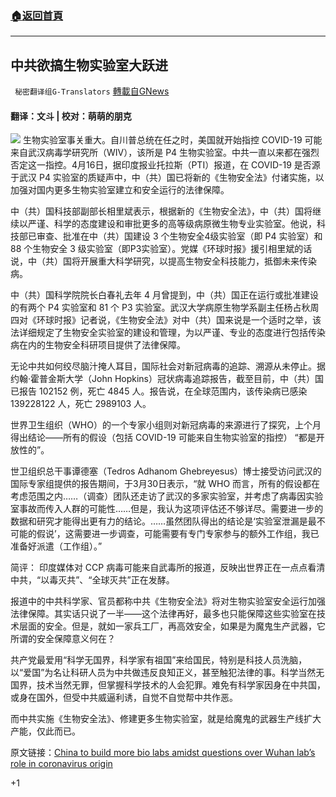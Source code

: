 ###  [:house:返回首頁](https://github.com/ourhimalayas/txt)
---

## 中共欲搞生物实验室大跃进
` 秘密翻译组G-Translators` [轉載自GNews](https://gnews.org/zh-hans/1115095/)

#### 翻译：文斗 | 校对：萌萌的朋克
![]()![](https://gnews.org/wp-content/uploads/2021/04/哼！.jpg)
生物实验室事关重大。自川普总统在任之时，美国就开始指控 COVID-19 可能来自武汉病毒学研究所（WIV），该所是 P4 生物实验室。中共一直以来都在强烈否定这一指控。4月16日，据印度报业托拉斯（PTI）报道，在 COVID-19 是否源于武汉 P4 实验室的质疑声中，中（共）国已将新的《生物安全法》付诸实施，以加强对国内更多生物实验室建立和安全运行的法律保障。

中（共）国科技部副部长相里斌表示，根据新的《生物安全法》，中（共）国将继续以严谨、科学的态度建设和审批更多的高等级病原微生物专业实验室。他说，科技部已审查、批准在中（共）国建设 3 个生物安全4级实验室（即 P4 实验室）和 88 个生物安全 3 级实验室（即P3实验室）。党媒《环球时报》援引相里斌的话说，中（共）国将开展重大科学研究，以提高生物安全科技能力，抵御未来传染病。

中（共）国科学院院长白春礼去年 4 月曾提到，中（共）国正在运行或批准建设的有两个 P4 实验室和 81 个 P3 实验室。武汉大学病原生物学系副主任杨占秋周四对《环球时报》记者说，《生物安全法》对中（共）国来说是一个适时之举，该法详细规定了生物安全实验室的建设和管理，为以严谨、专业的态度进行包括传染病在内的生物安全科研项目提供了法律保障。

无论中共如何绞尽脑汁掩人耳目，国际社会对新冠病毒的追踪、溯源从未停止。据约翰·霍普金斯大学（John Hopkins）冠状病毒追踪报告，截至目前，中（共）国已报告 102152 例，死亡 4845 人。报告说，在全球范围内，该传染病已感染 139228122 人，死亡 2989103 人。

世界卫生组织（WHO）的一个专家小组则对新冠病毒的来源进行了探究，上个月得出结论——所有的假设（包括 COVID-19 可能来自生物实验室的指控） “都是开放性的”。

世卫组织总干事谭德塞（Tedros Adhanom Ghebreyesus）博士接受访问武汉的国际专家组提供的报告期间，于3月30日表示，“就 WHO 而言，所有的假设都在考虑范围之内……（调查）团队还走访了武汉的多家实验室，并考虑了病毒因实验室事故而传入人群的可能性……但是，我认为这项评估还不够详尽。需要进一步的数据和研究才能得出更有力的结论。……虽然团队得出的结论是‘实验室泄漏是最不可能的假说’，这需要进一步调查，可能需要有专门专家参与的额外工作组，我已准备好派遣（工作组）。”

简评：
印度媒体对 CCP 病毒可能来自武毒所的报道，反映出世界正在一点点看清中共，“以毒灭共”、“全球灭共”正在发酵。

报道中的中共科学家、官员都称中共《生物安全法》将对生物实验室安全运行加强法律保障。其实话只说了一半——这个法律再好，最多也只能保障这些实验室在技术层面的安全。但是，就如一家兵工厂，再高效安全，如果是为魔鬼生产武器，它所谓的安全保障意义何在？

共产党最爱用“科学无国界，科学家有祖国”来给国民，特别是科技人员洗脑，以“爱国”为名让科研人员为中共做违反良知正义，甚至触犯法律的事。科学当然无国界，技术当然无罪，但掌握科学技术的人会犯罪。难免有科学家因身在中共国，或身在国外，但受中共威逼利诱，自觉不自觉帮中共作恶。

而中共实施《生物安全法》、修建更多生物实验室，就是给魔鬼的武器生产线扩大产能，仅此而已。

原文链接：[China to build more bio labs amidst questions over Wuhan lab’s role in coronavirus origin](https://m.economictimes.com/news/international/world-news/china-to-build-more-bio-labs-amidst-questions-over-wuhan-labs-role-in-coronavirus-origin/articleshow/82104699.cms)

+1
